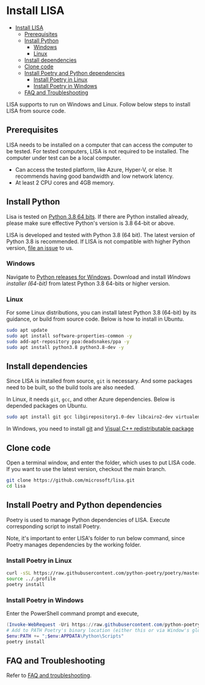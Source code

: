 # Install LISA

- [Install LISA](#install-lisa)
  - [Prerequisites](#prerequisites)
  - [Install Python](#install-python)
    - [Windows](#windows)
    - [Linux](#linux)
  - [Install dependencies](#install-dependencies)
  - [Clone code](#clone-code)
  - [Install Poetry and Python dependencies](#install-poetry-and-python-dependencies)
    - [Install Poetry in Linux](#install-poetry-in-linux)
    - [Install Poetry in Windows](#install-poetry-in-windows)
  - [FAQ and Troubleshooting](#faq-and-troubleshooting)

LISA supports to run on Windows and Linux. Follow below steps to install LISA from source code.

## Prerequisites

LISA needs to be installed on a computer that can access the computer to be tested. For tested computers, LISA is not required to be installed. The computer under test can be a local computer.

- Can access the tested platform, like Azure, Hyper-V, or else. It recommends having good bandwidth and low network latency.
- At least 2 CPU cores and 4GB memory.

## Install Python

Lisa is tested on [Python 3.8 64 bits](https://www.python.org/). If there are Python installed already, please make sure effective Python's version is 3.8 64-bit or above.

LISA is developed and tested with Python 3.8 (64 bit). The latest version of Python 3.8 is recommended. If LISA is not compatible with higher Python version, [file an issue](https://github.com/microsoft/lisa/issues/new) to us.

### Windows

Navigate to [Python releases for Windows](https://www.python.org/downloads/windows/). Download and install *Windows installer (64-bit)* from latest Python 3.8 64-bits or higher version.

### Linux

For some Linux distributions, you can install latest Python 3.8 (64-bit) by its guidance, or build from source code. Below is how to install in Ubuntu.

```bash
sudo apt update
sudo apt install software-properties-common -y
sudo add-apt-repository ppa:deadsnakes/ppa -y
sudo apt install python3.8 python3.8-dev -y
```

## Install dependencies

Since LISA is installed from source, `git` is necessary. And some packages need to be built, so the build tools are also needed.

In Linux, it needs `git`, `gcc`, and other Azure dependencies. Below is depended packages on Ubuntu.

```bash
sudo apt install git gcc libgirepository1.0-dev libcairo2-dev virtualenv -y
```

In Windows, you need to install [git](https://git-scm.com/downloads) and [Visual C++ redistributable package](https://aka.ms/vs/16/release/vc_redist.x64.exe)

## Clone code

Open a terminal window, and enter the folder, which uses to put LISA code. If you want to use the latest version, checkout the main branch.

```sh
git clone https://github.com/microsoft/lisa.git
cd lisa
```

## Install Poetry and Python dependencies

Poetry is used to manage Python dependencies of LISA. Execute corresponding script to install Poetry.

Note, it's important to enter LISA's folder to run below command, since Poetry manages dependencies by the working folder.

### Install Poetry in Linux

```bash
curl -sSL https://raw.githubusercontent.com/python-poetry/poetry/master/install-poetry.py | python3 -
source ../.profile
poetry install
```

### Install Poetry in Windows

Enter the PowerShell command prompt and execute,

```powershell
(Invoke-WebRequest -Uri https://raw.githubusercontent.com/python-poetry/poetry/master/install-poetry.py -UseBasicParsing).Content | python -
# Add to PATH Poetry's binary location (either this or via Window's global env. vars. menu):
$env:PATH += ";$env:APPDATA\Python\Scripts"
poetry install
```

## FAQ and Troubleshooting

Refer to [FAQ and troubleshooting](troubleshooting.md).
